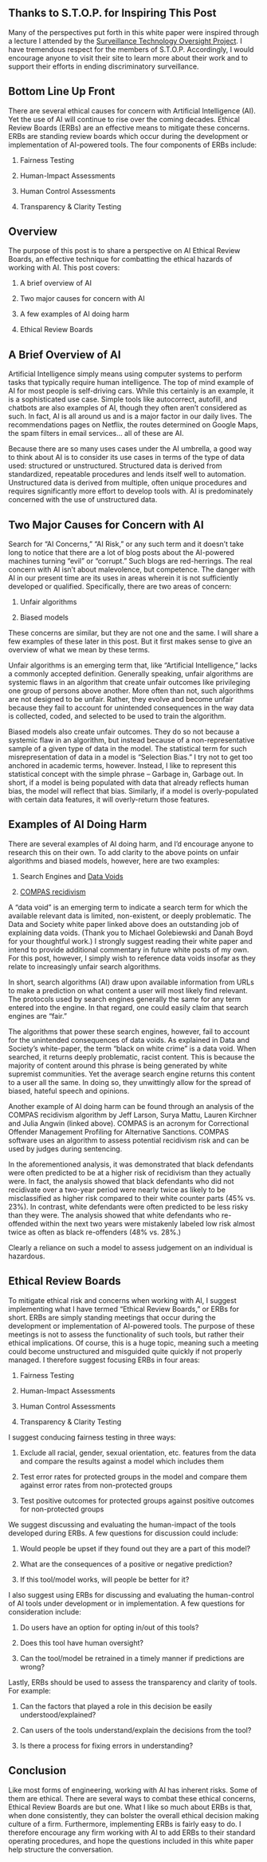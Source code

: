 ## Thanks to S.T.O.P. for Inspiring This Post

Many of the perspectives put forth in this white paper were inspired through a lecture I attended by the [Surveillance Technology Oversight Project](https://www.stopspying.org/). I have tremendous respect for the members of S.T.O.P. Accordingly, I would encourage anyone to visit their site to learn more about their work and to support their efforts in ending discriminatory surveillance.

## Bottom Line Up Front

There are several ethical causes for concern with Artificial Intelligence (AI). Yet the use of AI will continue to rise over the coming decades. Ethical Review Boards (ERBs) are an effective means to mitigate these concerns. ERBs are standing review boards which occur during the development or implementation of AI-powered tools. The four components of ERBs include:

1.  Fairness Testing
    
2.  Human-Impact Assessments
    
3.  Human Control Assessments
    
4.  Transparency & Clarity Testing
    

## Overview

The purpose of this post is to share a perspective on AI Ethical Review Boards, an effective technique for combatting the ethical hazards of working with AI. This post covers:

1.  A brief overview of AI
    
2.  Two major causes for concern with AI
    
3.  A few examples of AI doing harm
    
4.  Ethical Review Boards
    

## A Brief Overview of AI

Artificial Intelligence simply means using computer systems to perform tasks that typically require human intelligence. The top of mind example of AI for most people is self-driving cars. While this certainly is an example, it is a sophisticated use case. Simple tools like autocorrect, autofill, and chatbots are also examples of AI, though they often aren’t considered as such. In fact, AI is all around us and is a major factor in our daily lives. The recommendations pages on Netflix, the routes determined on Google Maps, the spam filters in email services… all of these are AI.

Because there are so many uses cases under the AI umbrella, a good way to think about AI is to consider its use cases in terms of the type of data used: structured or unstructured. Structured data is derived from standardized, repeatable procedures and lends itself well to automation. Unstructured data is derived from multiple, often unique procedures and requires significantly more effort to develop tools with. AI is predominately concerned with the use of unstructured data.

## Two Major Causes for Concern with AI

Search for “AI Concerns,” “AI Risk,” or any such term and it doesn’t take long to notice that there are a lot of blog posts about the AI-powered machines turning “evil” or “corrupt.” Such blogs are red-herrings. The real concern with AI isn’t about malevolence, but competence. The danger with AI in our present time are its uses in areas wherein it is not sufficiently developed or qualified. Specifically, there are two areas of concern:

1.  Unfair algorithms
    
2.  Biased models
    

These concerns are similar, but they are not one and the same. I will share a few examples of these later in this post. But it first makes sense to give an overview of what we mean by these terms.

Unfair algorithms is an emerging term that, like “Artificial Intelligence,” lacks a commonly accepted definition. Generally speaking, unfair algorithms are systemic flaws in an algorithm that create unfair outcomes like privileging one group of persons above another. More often than not, such algorithms are not designed to be unfair. Rather, they evolve and become unfair because they fail to account for unintended consequences in the way data is collected, coded, and selected to be used to train the algorithm.

Biased models also create unfair outcomes. They do so not because a systemic flaw in an algorithm, but instead because of a non-representative sample of a given type of data in the model. The statistical term for such misrepresentation of data in a model is “Selection Bias.” I try not to get too anchored in academic terms, however. Instead, I like to represent this statistical concept with the simple phrase – Garbage in, Garbage out. In short, if a model is being populated with data that already reflects human bias, the model will reflect that bias. Similarly, if a model is overly-populated with certain data features, it will overly-return those features.

## Examples of AI Doing Harm

There are several examples of AI doing harm, and I’d encourage anyone to research this on their own. To add clarity to the above points on unfair algorithms and biased models, however, here are two examples:

1.  Search Engines and [Data Voids](https://datasociety.net/wp-content/uploads/2018/05/Data_Society_Data_Voids_Final_3.pdf)
    
2.  [COMPAS recidivism](https://github.com/propublica/compas-analysis)
    

A “data void” is an emerging term to indicate a search term for which the available relevant data is limited, non-existent, or deeply problematic. The Data and Society white paper linked above does an outstanding job of explaining data voids. (Thank you to Michael Golebiewski and Danah Boyd for your thoughtful work.) I strongly suggest reading their white paper and intend to provide additional commentary in future white posts of my own. For this post, however, I simply wish to reference data voids insofar as they relate to increasingly unfair search algorithms.

In short, search algorithms (AI) draw upon available information from URLs to make a prediction on what content a user will most likely find relevant. The protocols used by search engines generally the same for any term entered into the engine. In that regard, one could easily claim that search engines are “fair.”

The algorithms that power these search engines, however, fail to account for the unintended consequences of data voids. As explained in Data and Society’s white-paper, the term “black on white crime” is a data void. When searched, it returns deeply problematic, racist content. This is because the majority of content around this phrase is being generated by white supremist communities. Yet the average search engine returns this content to a user all the same. In doing so, they unwittingly allow for the spread of biased, hateful speech and opinions.

Another example of AI doing harm can be found through an analysis of the COMPAS recidivism algorithm by Jeff Larson, Surya Mattu, Lauren Kirchner and Julia Angwin (linked above). COMPAS is an acronym for Correctional Offender Management Profiling for Alternative Sanctions. COMPAS software uses an algorithm to assess potential recidivism risk and can be used by judges during sentencing.

In the aforementioned analysis, it was demonstrated that black defendants were often predicted to be at a higher risk of recidivism than they actually were. In fact, the analysis showed that black defendants who did not recidivate over a two-year period were nearly twice as likely to be misclassified as higher risk compared to their white counter parts (45% vs. 23%). In contrast, white defendants were often predicted to be less risky than they were. The analysis showed that white defendants who re-offended within the next two years were mistakenly labeled low risk almost twice as often as black re-offenders (48% vs. 28%.)

Clearly a reliance on such a model to assess judgement on an individual is hazardous.

## Ethical Review Boards

To mitigate ethical risk and concerns when working with AI, I suggest implementing what I have termed “Ethical Review Boards,” or ERBs for short. ERBs are simply standing meetings that occur during the development or implementation of AI-powered tools. The purpose of these meetings is not to assess the functionality of such tools, but rather their ethical implications. Of course, this is a huge topic, meaning such a meeting could become unstructured and misguided quite quickly if not properly managed. I therefore suggest focusing ERBs in four areas:

1.  Fairness Testing
    
2.  Human-Impact Assessments
    
3.  Human Control Assessments
    
4.  Transparency & Clarity Testing
    

I suggest conducing fairness testing in three ways:

1.  Exclude all racial, gender, sexual orientation, etc. features from the data and compare the results against a model which includes them
    
2.  Test error rates for protected groups in the model and compare them against error rates from non-protected groups
    
3.  Test positive outcomes for protected groups against positive outcomes for non-protected groups
    

We suggest discussing and evaluating the human-impact of the tools developed during ERBs. A few questions for discussion could include:

1.  Would people be upset if they found out they are a part of this model?
    
2.  What are the consequences of a positive or negative prediction?
    
3.  If this tool/model works, will people be better for it?
    

I also suggest using ERBs for discussing and evaluating the human-control of AI tools under development or in implementation. A few questions for consideration include:

1.  Do users have an option for opting in/out of this tools?
    
2.  Does this tool have human oversight?
    
3.  Can the tool/model be retrained in a timely manner if predictions are wrong?
    

Lastly, ERBs should be used to assess the transparency and clarity of tools. For example:

1.  Can the factors that played a role in this decision be easily understood/explained?
    
2.  Can users of the tools understand/explain the decisions from the tool?
    
3.  Is there a process for fixing errors in understanding?
    

## Conclusion

Like most forms of engineering, working with AI has inherent risks. Some of them are ethical. There are several ways to combat these ethical concerns, Ethical Review Boards are but one. What I like so much about ERBs is that, when done consistently, they can bolster the overall ethical decision making culture of a firm. Furthermore, implementing ERBs is fairly easy to do. I therefore encourage any firm working with AI to add ERBs to their standard operating procedures, and hope the questions included in this white paper help structure the conversation.